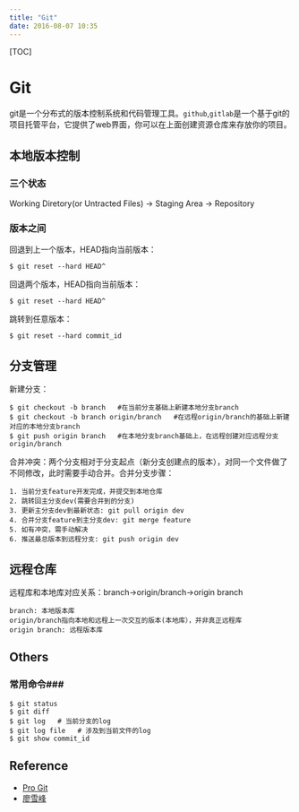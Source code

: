 ```yaml
---
title: "Git"
date: 2016-08-07 10:35
---
```


[TOC]

# Git #

git是一个分布式的版本控制系统和代码管理工具。`github`,`gitlab`是一个基于git的项目托管平台，它提供了web界面，你可以在上面创建资源仓库来存放你的项目。


## 本地版本控制 ##

### 三个状态 ###

Working Diretory(or Untracted Files) -> Staging Area -> Repository

### 版本之间 ###

回退到上一个版本，HEAD指向当前版本：

    $ git reset --hard HEAD^

回退两个版本，HEAD指向当前版本：

    $ git reset --hard HEAD^

跳转到任意版本：

    $ git reset --hard commit_id


## 分支管理 ##

新建分支：

    $ git checkout -b branch   #在当前分支基础上新建本地分支branch
    $ git checkout -b branch origin/branch   #在远程origin/branch的基础上新建对应的本地分支branch
    $ git push origin branch   #在本地分支branch基础上，在远程创建对应远程分支origin/branch

合并冲突：两个分支相对于分支起点（新分支创建点的版本），对同一个文件做了不同修改，此时需要手动合并。合并分支步骤：

    1. 当前分支feature开发完成，并提交到本地仓库
    2. 跳转回主分支dev(需要合并到的分支)
    3. 更新主分支dev到最新状态: git pull origin dev
    4. 合并分支feature到主分支dev: git merge feature
    5. 如有冲突，需手动解决
    6. 推送最总版本到远程分支: git push origin dev


## 远程仓库 ##

远程库和本地库对应关系：branch->origin/branch->origin branch

    branch: 本地版本库
    origin/branch指向本地和远程上一次交互的版本(本地库），并非真正远程库
    origin branch: 远程版本库


## Others ##

### 常用命令###
    $ git status
    $ git diff
    $ git log   # 当前分支的log
    $ git log file   # 涉及到当前文件的log
    $ git show commit_id 


## Reference ##

* [Pro Git](https://git-scm.com/book/zh/v2)
* [廖雪峰](http://www.liaoxuefeng.com/wiki/0013739516305929606dd18361248578c67b8067c8c017b000)


